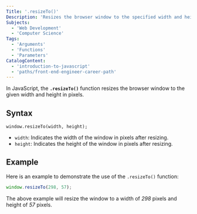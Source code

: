 ```yaml
---
Title: '.resizeTo()'
Description: 'Resizes the browser window to the specified width and height in pixels.'
Subjects:
  - 'Web Development'
  - 'Computer Science'
Tags:
  - 'Arguments'
  - 'Functions'
  - 'Parameters'
CatalogContent:
  - 'introduction-to-javascript'
  - 'paths/front-end-engineer-career-path'
---
```


In JavaScript, the **`.resizeTo()`** function resizes the browser window to the given width and height in pixels.

## Syntax

```pseudo
window.resizeTo(width, height);
```

- `width`: Indicates the width of the window in pixels after resizing.
- `height`: Indicates the height of the window in pixels after resizing.

## Example

Here is an example to demonstrate the use of the `.resizeTo()` function:

```js
window.resizeTo(298, 57);
```

The above example will resize the window to a width of _298_ pixels and height of _57_ pixels.
